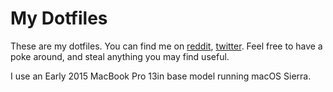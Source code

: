 
# My Dotfiles

These are my dotfiles. You can find me on 
[reddit](https://reddit.com/u/aramisreddit), 
[twitter](https://twitter.com/aramistweets). Feel free to have a 
poke around, and steal anything you may find useful.

I use an Early 2015 MacBook Pro 13in base model running macOS 
Sierra.

